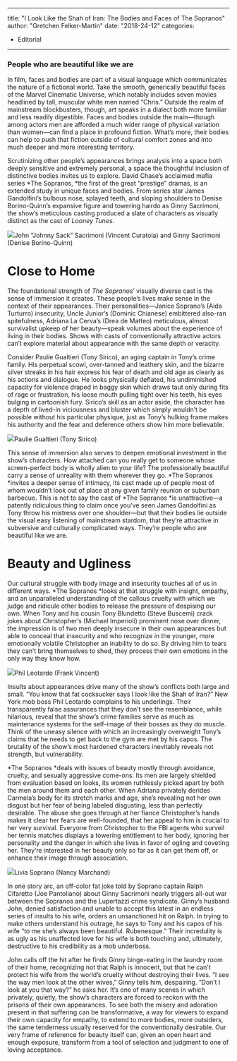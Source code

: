 
---
title: "I Look Like the Shah of Iran: The Bodies and Faces of The Sopranos"
author: "Gretchen Felker-Martin"
date: "2018-24-12"
categories:
- Editorial
---

### People who are beautiful like we are

In film, faces and bodies are part of a visual language which communicates the nature of a fictional world. Take the smooth, generically beautiful faces of the Marvel Cinematic Universe, which notably includes seven movies headlined by tall, muscular white men named “Chris.” Outside the realm of mainstream blockbusters, though, art speaks in a dialect both more familiar and less readily digestible. Faces and bodies outside the main—though among actors men are afforded a much wider range of physical variation than women—can find a place in profound fiction. What’s more, their bodies can help to push that fiction outside of cultural comfort zones and into much deeper and more interesting territory.

Scrutinizing other people’s appearances brings analysis into a space both deeply sensitive and extremely personal, a space the thoughtful inclusion of distinctive bodies invites us to explore. David Chase’s acclaimed mafia series *The Sopranos, *the first of the great “prestige” dramas, is an extended study in unique faces and bodies. From series star James Gandolfini’s bulbous nose, splayed teeth, and sloping shoulders to Denise Borino-Quinn’s expansive figure and towering hairdo as Ginny Sacrimoni, the show’s meticulous casting produced a slate of characters as visually distinct as the cast of *Looney Tunes*. 

![](/wp-content/uploads/2018/12/image2-7.png?w=1170&#038;ssl=1)John “Johnny Sack” Sacrimoni (Vincent Curatola) and Ginny Sacrimoni (Denise Borino-Quinn)

# Close to Home

The foundational strength of *The Sopranos*’ visually diverse cast is the sense of immersion it creates. These people’s lives make sense in the context of their appearances. Their personalities—Janice Soprano’s (Aida Turturro) insecurity, Uncle Junior’s (Dominic Chianese) embittered also-ran spitefulness, Adriana La Cerva’s (Drea de Matteo) meticulous, almost survivalist upkeep of her beauty—speak volumes about the experience of living in their bodies. Shows with casts of conventionally attractive actors can’t explore material about appearance with the same depth or veracity.

Consider Paulie Gualtieri (Tony Sirico), an aging captain in Tony’s crime family. His perpetual scowl, over-tanned and leathery skin, and the bizarre silver streaks in his hair express his fear of death and old age as clearly as his actions and dialogue. He looks physically deflated, his undiminished capacity for violence draped in baggy skin which draws taut only during fits of rage or frustration, his loose mouth pulling tight over his teeth, his eyes bulging in cartoonish fury. Sirico’s skill as an actor aside, the character has a depth of lived-in viciousness and bluster which simply wouldn’t be possible without his particular physique, just as Tony’s hulking frame makes his authority and the fear and deference others show him more believable. 

![](/wp-content/uploads/2018/12/image5-6.png?w=1170&#038;ssl=1)Paulie Gualtieri (Tony Sirico)

This sense of immersion also serves to deepen emotional investment in the show’s characters. How attached can you really get to someone whose screen-perfect body is wholly alien to your life? The professionally beautiful carry a sense of unreality with them wherever they go. *The Sopranos *invites a deeper sense of intimacy, its cast made up of people most of whom wouldn’t look out of place at any given family reunion or suburban barbecue. This is not to say the cast of *The Sopranos *is unattractive—a patently ridiculous thing to claim once you’ve seen James Gandolfini as Tony throw his mistress over one shoulder—but that their bodies lie outside the visual easy listening of mainstream stardom, that they’re attractive in subversive and culturally complicated ways. They’re people who are beautiful like we are.

# Beauty and Ugliness

Our cultural struggle with body image and insecurity touches all of us in different ways. *The Sopranos *looks at that struggle with insight, empathy, and an unparalleled understanding of the callous cruelty with which we judge and ridicule other bodies to release the pressure of despising our own. When Tony and his cousin Tony Blundetto (Steve Buscemi) crack jokes about Christopher’s (Michael Imperioli) prominent nose over dinner, the impression is of two men deeply insecure in their own appearances but able to conceal that insecurity and who recognize in the younger, more emotionally volatile Christopher an inability to do so. By driving him to tears they can’t bring themselves to shed, they process their own emotions in the only way they know how. 

![](/wp-content/uploads/2018/12/image1-9.png?w=1170&#038;ssl=1)Phil Leotardo (Frank Vincent)

Insults about appearances drive many of the show’s conflicts both large and small. “You know that fat cocksucker says I look like the Shah of Iran?” New York mob boss Phil Leotardo complains to his underlings. Their transparently false assurances that they don’t see the resemblance, while hilarious, reveal that the show’s crime families serve as much as maintenance systems for the self-image of their bosses as they do muscle. Think of the uneasy silence with which an increasingly overweight Tony’s claims that he needs to get back to the gym are met by his capos. The brutality of the show’s most hardened characters inevitably reveals not strength, but vulnerability.

*The Sopranos *deals with issues of beauty mostly through avoidance, cruelty, and sexually aggressive come-ons. Its men are largely shielded from evaluation based on looks, its women ruthlessly picked apart by both the men around them and each other. When Adriana privately derides Carmela’s body for its stretch marks and age, she’s revealing not her own disgust but her fear of being labeled disgusting, less than perfectly desirable. The abuse she goes through at her fiance Christopher’s hands makes it clear her fears are well-founded, that her appeal to him is crucial to her very survival. Everyone from Christopher to the FBI agents who surveil her tennis matches displays a towering entitlement to her body, ignoring her personality and the danger in which she lives in favor of ogling and coveting her. They’re interested in her beauty only so far as it can get them off, or enhance their image through association.

![](/wp-content/uploads/2018/12/image3-7.png?resize=1024%2C576&#038;ssl=1)Livia Soprano (Nancy Marchand)

In one story arc, an off-color fat joke told by Soprano captain Ralph Cifaretto (Joe Pantoliano) about Ginny Sacrimoni nearly triggers all-out war between the Sopranos and the Lupertazzi crime syndicate. Ginny’s husband John, denied satisfaction and unable to accept this latest in an endless series of insults to his wife, orders an unsanctioned hit on Ralph. In trying to make others understand his outrage, he says to Tony and his capos of his wife “to me she’s always been beautiful. Rubenesque.” Their incredulity is as ugly as his unaffected love for his wife is both touching and, ultimately, destructive to his credibility as a mob underboss. 

John calls off the hit after he finds Ginny binge-eating in the laundry room of their home, recognizing not that Ralph is innocent, but that he can’t protect his wife from the world’s cruelty without destroying their lives. “I see the way men look at the other wives,” Ginny tells him, despairing. “Don’t I look at you that way?” he asks her. It’s one of many scenes in which privately, quietly, the show’s characters are forced to reckon with the prisons of their own appearances. To see both the misery and adoration present in that suffering can be transformative, a way for viewers to expand their own capacity for empathy, to extend to more bodies, more outsiders, the same tenderness usually reserved for the conventionally desirable. Our very frame of reference for beauty itself can, given an open heart and enough exposure, transform from a tool of selection and judgment to one of loving acceptance.
